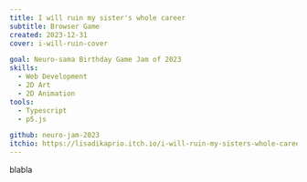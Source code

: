 ```yaml
---
title: I will ruin my sister's whole career
subtitle: Browser Game
created: 2023-12-31
cover: i-will-ruin-cover

goal: Neuro-sama Birthday Game Jam of 2023
skills:
  - Web Development
  - 2D Art
  - 2D Animation
tools:
  - Typescript
  - p5.js

github: neuro-jam-2023
itchio: https://lisadikaprio.itch.io/i-will-ruin-my-sisters-whole-career
---
```


blabla